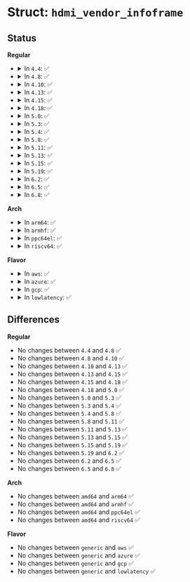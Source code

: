 # Struct: <code>hdmi_vendor_infoframe</code>

## Status
<b>Regular</b>
<ul>
<li>
<details>
<summary>In <code>4.4</code>: ✅</summary>

```c
struct hdmi_vendor_infoframe {
    enum hdmi_infoframe_type type;
    unsigned char version;
    unsigned char length;
    unsigned int oui;
    u8 vic;
    enum hdmi_3d_structure s3d_struct;
    unsigned int s3d_ext_data;
};
```
</details>
</li>
<li>
<details>
<summary>In <code>4.8</code>: ✅</summary>

```c
struct hdmi_vendor_infoframe {
    enum hdmi_infoframe_type type;
    unsigned char version;
    unsigned char length;
    unsigned int oui;
    u8 vic;
    enum hdmi_3d_structure s3d_struct;
    unsigned int s3d_ext_data;
};
```
</details>
</li>
<li>
<details>
<summary>In <code>4.10</code>: ✅</summary>

```c
struct hdmi_vendor_infoframe {
    enum hdmi_infoframe_type type;
    unsigned char version;
    unsigned char length;
    unsigned int oui;
    u8 vic;
    enum hdmi_3d_structure s3d_struct;
    unsigned int s3d_ext_data;
};
```
</details>
</li>
<li>
<details>
<summary>In <code>4.13</code>: ✅</summary>

```c
struct hdmi_vendor_infoframe {
    enum hdmi_infoframe_type type;
    unsigned char version;
    unsigned char length;
    unsigned int oui;
    u8 vic;
    enum hdmi_3d_structure s3d_struct;
    unsigned int s3d_ext_data;
};
```
</details>
</li>
<li>
<details>
<summary>In <code>4.15</code>: ✅</summary>

```c
struct hdmi_vendor_infoframe {
    enum hdmi_infoframe_type type;
    unsigned char version;
    unsigned char length;
    unsigned int oui;
    u8 vic;
    enum hdmi_3d_structure s3d_struct;
    unsigned int s3d_ext_data;
};
```
</details>
</li>
<li>
<details>
<summary>In <code>4.18</code>: ✅</summary>

```c
struct hdmi_vendor_infoframe {
    enum hdmi_infoframe_type type;
    unsigned char version;
    unsigned char length;
    unsigned int oui;
    u8 vic;
    enum hdmi_3d_structure s3d_struct;
    unsigned int s3d_ext_data;
};
```
</details>
</li>
<li>
<details>
<summary>In <code>5.0</code>: ✅</summary>

```c
struct hdmi_vendor_infoframe {
    enum hdmi_infoframe_type type;
    unsigned char version;
    unsigned char length;
    unsigned int oui;
    u8 vic;
    enum hdmi_3d_structure s3d_struct;
    unsigned int s3d_ext_data;
};
```
</details>
</li>
<li>
<details>
<summary>In <code>5.3</code>: ✅</summary>

```c
struct hdmi_vendor_infoframe {
    enum hdmi_infoframe_type type;
    unsigned char version;
    unsigned char length;
    unsigned int oui;
    u8 vic;
    enum hdmi_3d_structure s3d_struct;
    unsigned int s3d_ext_data;
};
```
</details>
</li>
<li>
<details>
<summary>In <code>5.4</code>: ✅</summary>

```c
struct hdmi_vendor_infoframe {
    enum hdmi_infoframe_type type;
    unsigned char version;
    unsigned char length;
    unsigned int oui;
    u8 vic;
    enum hdmi_3d_structure s3d_struct;
    unsigned int s3d_ext_data;
};
```
</details>
</li>
<li>
<details>
<summary>In <code>5.8</code>: ✅</summary>

```c
struct hdmi_vendor_infoframe {
    enum hdmi_infoframe_type type;
    unsigned char version;
    unsigned char length;
    unsigned int oui;
    u8 vic;
    enum hdmi_3d_structure s3d_struct;
    unsigned int s3d_ext_data;
};
```
</details>
</li>
<li>
<details>
<summary>In <code>5.11</code>: ✅</summary>

```c
struct hdmi_vendor_infoframe {
    enum hdmi_infoframe_type type;
    unsigned char version;
    unsigned char length;
    unsigned int oui;
    u8 vic;
    enum hdmi_3d_structure s3d_struct;
    unsigned int s3d_ext_data;
};
```
</details>
</li>
<li>
<details>
<summary>In <code>5.13</code>: ✅</summary>

```c
struct hdmi_vendor_infoframe {
    enum hdmi_infoframe_type type;
    unsigned char version;
    unsigned char length;
    unsigned int oui;
    u8 vic;
    enum hdmi_3d_structure s3d_struct;
    unsigned int s3d_ext_data;
};
```
</details>
</li>
<li>
<details>
<summary>In <code>5.15</code>: ✅</summary>

```c
struct hdmi_vendor_infoframe {
    enum hdmi_infoframe_type type;
    unsigned char version;
    unsigned char length;
    unsigned int oui;
    u8 vic;
    enum hdmi_3d_structure s3d_struct;
    unsigned int s3d_ext_data;
};
```
</details>
</li>
<li>
<details>
<summary>In <code>5.19</code>: ✅</summary>

```c
struct hdmi_vendor_infoframe {
    enum hdmi_infoframe_type type;
    unsigned char version;
    unsigned char length;
    unsigned int oui;
    u8 vic;
    enum hdmi_3d_structure s3d_struct;
    unsigned int s3d_ext_data;
};
```
</details>
</li>
<li>
<details>
<summary>In <code>6.2</code>: ✅</summary>

```c
struct hdmi_vendor_infoframe {
    enum hdmi_infoframe_type type;
    unsigned char version;
    unsigned char length;
    unsigned int oui;
    u8 vic;
    enum hdmi_3d_structure s3d_struct;
    unsigned int s3d_ext_data;
};
```
</details>
</li>
<li>
<details>
<summary>In <code>6.5</code>: ✅</summary>

```c
struct hdmi_vendor_infoframe {
    enum hdmi_infoframe_type type;
    unsigned char version;
    unsigned char length;
    unsigned int oui;
    u8 vic;
    enum hdmi_3d_structure s3d_struct;
    unsigned int s3d_ext_data;
};
```
</details>
</li>
<li>
<details>
<summary>In <code>6.8</code>: ✅</summary>

```c
struct hdmi_vendor_infoframe {
    enum hdmi_infoframe_type type;
    unsigned char version;
    unsigned char length;
    unsigned int oui;
    u8 vic;
    enum hdmi_3d_structure s3d_struct;
    unsigned int s3d_ext_data;
};
```
</details>
</li>
</ul>
<b>Arch</b>
<ul>
<li>
<details>
<summary>In <code>arm64</code>: ✅</summary>

```c
struct hdmi_vendor_infoframe {
    enum hdmi_infoframe_type type;
    unsigned char version;
    unsigned char length;
    unsigned int oui;
    u8 vic;
    enum hdmi_3d_structure s3d_struct;
    unsigned int s3d_ext_data;
};
```
</details>
</li>
<li>
<details>
<summary>In <code>armhf</code>: ✅</summary>

```c
struct hdmi_vendor_infoframe {
    enum hdmi_infoframe_type type;
    unsigned char version;
    unsigned char length;
    unsigned int oui;
    u8 vic;
    enum hdmi_3d_structure s3d_struct;
    unsigned int s3d_ext_data;
};
```
</details>
</li>
<li>
<details>
<summary>In <code>ppc64el</code>: ✅</summary>

```c
struct hdmi_vendor_infoframe {
    enum hdmi_infoframe_type type;
    unsigned char version;
    unsigned char length;
    unsigned int oui;
    u8 vic;
    enum hdmi_3d_structure s3d_struct;
    unsigned int s3d_ext_data;
};
```
</details>
</li>
<li>
<details>
<summary>In <code>riscv64</code>: ✅</summary>

```c
struct hdmi_vendor_infoframe {
    enum hdmi_infoframe_type type;
    unsigned char version;
    unsigned char length;
    unsigned int oui;
    u8 vic;
    enum hdmi_3d_structure s3d_struct;
    unsigned int s3d_ext_data;
};
```
</details>
</li>
</ul>
<b>Flavor</b>
<ul>
<li>
<details>
<summary>In <code>aws</code>: ✅</summary>

```c
struct hdmi_vendor_infoframe {
    enum hdmi_infoframe_type type;
    unsigned char version;
    unsigned char length;
    unsigned int oui;
    u8 vic;
    enum hdmi_3d_structure s3d_struct;
    unsigned int s3d_ext_data;
};
```
</details>
</li>
<li>
<details>
<summary>In <code>azure</code>: ✅</summary>

```c
struct hdmi_vendor_infoframe {
    enum hdmi_infoframe_type type;
    unsigned char version;
    unsigned char length;
    unsigned int oui;
    u8 vic;
    enum hdmi_3d_structure s3d_struct;
    unsigned int s3d_ext_data;
};
```
</details>
</li>
<li>
<details>
<summary>In <code>gcp</code>: ✅</summary>

```c
struct hdmi_vendor_infoframe {
    enum hdmi_infoframe_type type;
    unsigned char version;
    unsigned char length;
    unsigned int oui;
    u8 vic;
    enum hdmi_3d_structure s3d_struct;
    unsigned int s3d_ext_data;
};
```
</details>
</li>
<li>
<details>
<summary>In <code>lowlatency</code>: ✅</summary>

```c
struct hdmi_vendor_infoframe {
    enum hdmi_infoframe_type type;
    unsigned char version;
    unsigned char length;
    unsigned int oui;
    u8 vic;
    enum hdmi_3d_structure s3d_struct;
    unsigned int s3d_ext_data;
};
```
</details>
</li>
</ul>

## Differences
<b>Regular</b>
<ul>
<li>
No changes between <code>4.4</code> and <code>4.8</code> ✅
</li>
<li>
No changes between <code>4.8</code> and <code>4.10</code> ✅
</li>
<li>
No changes between <code>4.10</code> and <code>4.13</code> ✅
</li>
<li>
No changes between <code>4.13</code> and <code>4.15</code> ✅
</li>
<li>
No changes between <code>4.15</code> and <code>4.18</code> ✅
</li>
<li>
No changes between <code>4.18</code> and <code>5.0</code> ✅
</li>
<li>
No changes between <code>5.0</code> and <code>5.3</code> ✅
</li>
<li>
No changes between <code>5.3</code> and <code>5.4</code> ✅
</li>
<li>
No changes between <code>5.4</code> and <code>5.8</code> ✅
</li>
<li>
No changes between <code>5.8</code> and <code>5.11</code> ✅
</li>
<li>
No changes between <code>5.11</code> and <code>5.13</code> ✅
</li>
<li>
No changes between <code>5.13</code> and <code>5.15</code> ✅
</li>
<li>
No changes between <code>5.15</code> and <code>5.19</code> ✅
</li>
<li>
No changes between <code>5.19</code> and <code>6.2</code> ✅
</li>
<li>
No changes between <code>6.2</code> and <code>6.5</code> ✅
</li>
<li>
No changes between <code>6.5</code> and <code>6.8</code> ✅
</li>
</ul>
<b>Arch</b>
<ul>
<li>
No changes between <code>amd64</code> and <code>arm64</code> ✅
</li>
<li>
No changes between <code>amd64</code> and <code>armhf</code> ✅
</li>
<li>
No changes between <code>amd64</code> and <code>ppc64el</code> ✅
</li>
<li>
No changes between <code>amd64</code> and <code>riscv64</code> ✅
</li>
</ul>
<b>Flavor</b>
<ul>
<li>
No changes between <code>generic</code> and <code>aws</code> ✅
</li>
<li>
No changes between <code>generic</code> and <code>azure</code> ✅
</li>
<li>
No changes between <code>generic</code> and <code>gcp</code> ✅
</li>
<li>
No changes between <code>generic</code> and <code>lowlatency</code> ✅
</li>
</ul>
